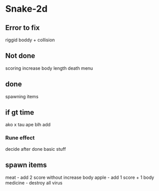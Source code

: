 # Snake-2d

## Error to fix
riggid boddy + collision

## Not done
scoring
increase body length
death
menu

## done
spawning items

## if gt time
ako x tau ape blh add

### Rune effect
decide after done basic stuff

## spawn items
meat - add 2 score without increase body
apple - add 1 score + 1 body
medicine - destroy all virus
